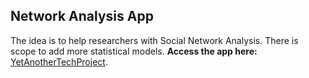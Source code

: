 ## Network Analysis App
The idea is to help researchers with Social Network Analysis. There is scope to add more statistical models.
**Access the app here:** [YetAnotherTechProject](https://yetanothertechproject.streamlit.app/).